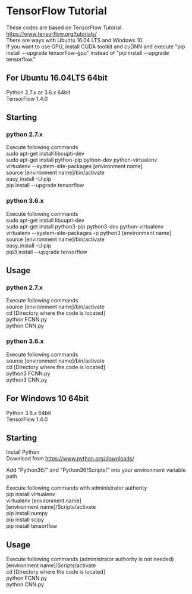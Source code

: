 # TensorFlow Tutorial
These codes are based on TensorFlow Tutorial.  
https://www.tensorflow.org/tutorials/  
There are ways with Ubuntu 16.04 LTS and Windows 10.  
If you want to use GPU, install CUDA toolkit and cuDNN and execute "pip install --upgrade tensorflow-gpu" instead of "pip install --upgrade tensorflow."  

## For Ubuntu 16.04LTS 64bit
Python  2.7.x or 3.6.x 64bit  
TensorFlow 1.4.0

## Starting
### python 2.7.x  
Execute following commands  
sudo apt-get install libcupti-dev  
sudo apt-get install python-pip python-dev python-virtualenv  
virtualenv --system-site-packages [environment name]  
source [environment name]/bin/activate  
easy_install -U pip  
pip install --upgrade tensorflow


### python 3.6.x  
Execute following commands  
sudo apt-get install libcupti-dev  
sudo apt-get install python3-pip python3-dev python-virtualenv  
virtualenv --system-site-packages -p python3 [environment name]  
source [environment name]/bin/activate  
easy_install -U pip  
pip3 install --upgrade tensorflow


## Usage
### python 2.7.x  
Execute following commands  
source [environment name]/bin/activate  
cd [Directory where the code is located]  
python FCNN.py  
python CNN.py

### python 3.6.x  
Execute following commands  
source [environment name]/bin/activate  
cd [Directory where the code is located]  
python3 FCNN.py  
python3 CNN.py


## For Windows 10 64bit
Python 3.6.x 64bit  
TensorFlow 1.4.0

## Starting
Install Python  
Download from https://www.python.org/downloads/

Add "Python36/" and "Python36/Scripts/" into your environment variable path

Execute following commands with administrator authority  
pip install virtualenv  
virtualenv [environment name]  
[environment name]/Scripts/activate  
pip install numpy  
pip install scipy  
pip install tensorflow

## Usage
Execute following commands (administrator authority is not needed)  
[environment name]/Scripts/activate  
cd [Directory where the code is located]  
python FCNN.py  
python CNN.py